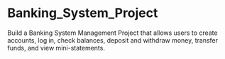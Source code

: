# Banking_System_Project
Build a Banking System Management Project that allows users to create accounts, log in, check balances, deposit and withdraw money, transfer funds, and view mini-statements.
